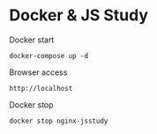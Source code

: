 # Docker & JS Study

Docker start

```
docker-compose up -d
```

Browser access

```
http://localhost
```

Docker stop

```
docker stop nginx-jsstudy
```

